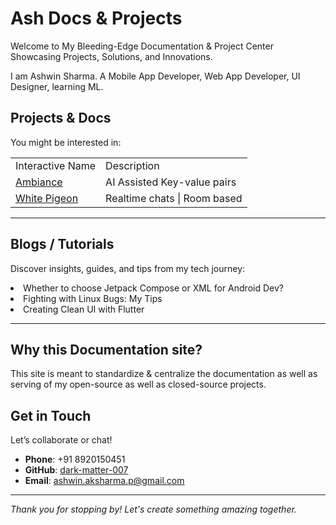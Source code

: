 # Ash Docs & Projects

Welcome to My Bleeding-Edge Documentation & Project Center
Showcasing Projects, Solutions, and Innovations.

I am Ashwin Sharma. A Mobile App Developer, Web App Developer, UI Designer, learning ML.

## Projects & Docs

<p>You might be interested in: <a href="Index-Of-Projects.md"> </a> </p>

<table>
    <tr>
        <td>Interactive Name</td>
        <td>Description</td>
    </tr>
    <tr>
        <td> <a href="Ambiance.md" >Ambiance</a> </td>
        <td>AI Assisted Key-value pairs</td>
    </tr>
    <tr>
        <td> <a href="White-Pigeon.md" >White Pigeon</a> </td>
        <td>Realtime chats | Room based</td>
    </tr>
</table>

---

## Blogs / Tutorials

Discover insights, guides, and tips from my tech journey:

<list>
  <li> Whether to choose Jetpack Compose or XML for Android Dev?</li>
  <li> Fighting with Linux Bugs: My Tips</li>
  <li> Creating Clean UI with Flutter</li>
</list>

---

## Why this Documentation site?

This site is meant to standardize & centralize the documentation as well as serving of my open-source as well as
closed-source projects.

## Get in Touch

Let’s collaborate or chat!

- **Phone**: +91 8920150451
- **GitHub**: [dark-matter-007](https://github.com/dark-matter-007)
- **Email**: ashwin.aksharma.p@gmail.com

---

*Thank you for stopping by! Let's create something amazing together.*  